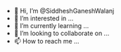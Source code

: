 - 👋 Hi, I’m @SiddheshGaneshWalanj
- 👀 I’m interested in ... 
- 🌱 I’m currently learning ...
- 💞️ I’m looking to collaborate on ...
- 📫 How to reach me ...

<!---
SiddheshGaneshWalanj/SiddheshGaneshWalanj is a ✨ special ✨ repository because its `README.md` (this file) appears on your GitHub profile.
You can click the Preview link to take a look at your changes.
--->
